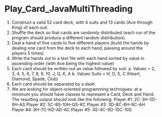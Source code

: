 # Play_Card_JavaMultiThreading
 
1. Construct a valid 52 card deck, with 4 suits and 13 cards (Ace through King)
of each suit.
2. Shuffle the deck so that cards are randomly distributed (each run of the
program should produce a different random distribution).
3. Deal a hand of five cards to five different players (build the hands by dealing
one card from the deck to each hand, passing around the players 5 times).
4. Write the hands out to a text file with each hand sorted by value in ascending
order (with Ace being the highest value)
5. Each card should be written out as value followed by suit:
a. Values = 2, 3, 4, 5, 6, 7, 8, 9, 10, J, Q, K, A
b. Values Suits = H, D, S, C (Heart, Diamond, Spade, Club)
6. Each card should be separated by a dash.
7. We are looking for object-oriented programming techniques: at a minimum
you should have classes to represent a Card, Deck and Hand.
The resulting output should look like the following:
Player #1: 2C-3H-5D-9H-AS
Player #2: 5C-8S-10H-QS-KC
Player #3: 3D-8C-8H-9C-AH
Player #4: 6H-7C-KD-AD-AC
Player #5: 4S-4C-9D-10C-10S
